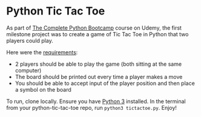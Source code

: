 # Python Tic Tac Toe

As part of [The Complete Python Bootcamp](https://www.udemy.com/complete-python-bootcamp/learn/v4/t/lecture/9373062?start=0) course on Udemy, the first milestone project was to create a game of Tic Tac Toe in Python that two players could play.

Here were the [requirements](https://github.com/jmportilla/Complete-Python-Bootcamp/blob/master/Milestone%20Project%201-%20Assignment.ipynb):

* 2 players should be able to play the game (both sitting at the same computer)
* The board should be printed out every time a player makes a move
* You should be able to accept input of the player position and then place a symbol on the board

To run, clone locally. Ensure you have [Python 3](https://www.python.org/downloads/) installed. In the terminal from your python-tic-tac-toe repo, run `python3 tictactoe.py`. Enjoy!

